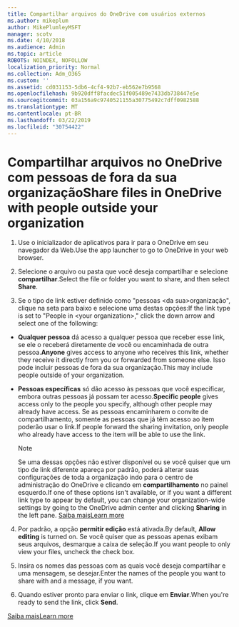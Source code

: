 ```yaml
---
title: Compartilhar arquivos do OneDrive com usuários externos
ms.author: mikeplum
author: MikePlumleyMSFT
manager: scotv
ms.date: 4/10/2018
ms.audience: Admin
ms.topic: article
ROBOTS: NOINDEX, NOFOLLOW
localization_priority: Normal
ms.collection: Adm_O365
ms.custom: ''
ms.assetid: cd031153-5db6-4cf4-92b7-eb562e7b9568
ms.openlocfilehash: 9b920dff8facdec51f005489e7433db738447e5e
ms.sourcegitcommit: 03a156a9c9740521155a30775492c7dff0982588
ms.translationtype: MT
ms.contentlocale: pt-BR
ms.lasthandoff: 03/22/2019
ms.locfileid: "30754422"
---
```

# <a name="share-files-in-onedrive-with-people-outside-your-organization"></a><span data-ttu-id="62838-102">Compartilhar arquivos no OneDrive com pessoas de fora da sua organização</span><span class="sxs-lookup"><span data-stu-id="62838-102">Share files in OneDrive with people outside your organization</span></span>

1. <span data-ttu-id="62838-103">Use o inicializador de aplicativos para ir para o OneDrive em seu navegador da Web.</span><span class="sxs-lookup"><span data-stu-id="62838-103">Use the app launcher to go to OneDrive in your web browser.</span></span> 
    
2. <span data-ttu-id="62838-104">Selecione o arquivo ou pasta que você deseja compartilhar e selecione **compartilhar**.</span><span class="sxs-lookup"><span data-stu-id="62838-104">Select the file or folder you want to share, and then select **Share**.</span></span> 
    
3. <span data-ttu-id="62838-105">Se o tipo de link estiver definido como "pessoas \<da sua\>organização", clique na seta para baixo e selecione uma destas opções:</span><span class="sxs-lookup"><span data-stu-id="62838-105">If the link type is set to "People in \<your organization\>," click the down arrow and select one of the following:</span></span> 
    
  - <span data-ttu-id="62838-106">**Qualquer pessoa** dá acesso a qualquer pessoa que receber esse link, se ele o receberá diretamente de você ou encaminhada de outra pessoa.</span><span class="sxs-lookup"><span data-stu-id="62838-106">**Anyone** gives access to anyone who receives this link, whether they receive it directly from you or forwarded from someone else.</span></span> <span data-ttu-id="62838-107">Isso pode incluir pessoas de fora da sua organização.</span><span class="sxs-lookup"><span data-stu-id="62838-107">This may include people outside of your organization.</span></span> 
    
  - <span data-ttu-id="62838-108">**Pessoas específicas** só dão acesso às pessoas que você especificar, embora outras pessoas já possam ter acesso.</span><span class="sxs-lookup"><span data-stu-id="62838-108">**Specific people** gives access only to the people you specify, although other people may already have access.</span></span> <span data-ttu-id="62838-109">Se as pessoas encaminharem o convite de compartilhamento, somente as pessoas que já têm acesso ao item poderão usar o link.</span><span class="sxs-lookup"><span data-stu-id="62838-109">If people forward the sharing invitation, only people who already have access to the item will be able to use the link.</span></span> 
    
    > [!NOTE]
    > <span data-ttu-id="62838-110">Se uma dessas opções não estiver disponível ou se você quiser que um tipo de link diferente apareça por padrão, poderá alterar suas configurações de toda a organização indo para o centro de administração do OneDrive e clicando em **compartilhamento** no painel esquerdo.</span><span class="sxs-lookup"><span data-stu-id="62838-110">If one of these options isn't available, or if you want a different link type to appear by default, you can change your organization-wide settings by going to the OneDrive admin center and clicking **Sharing** in the left pane.</span></span> [<span data-ttu-id="62838-111">Saiba mais</span><span class="sxs-lookup"><span data-stu-id="62838-111">Learn more</span></span>](https://go.microsoft.com/fwlink/?linkid=871961)
  
4. <span data-ttu-id="62838-112">Por padrão, a opção **permitir edição** está ativada.</span><span class="sxs-lookup"><span data-stu-id="62838-112">By default, **Allow editing** is turned on.</span></span> <span data-ttu-id="62838-113">Se você quiser que as pessoas apenas exibam seus arquivos, desmarque a caixa de seleção.</span><span class="sxs-lookup"><span data-stu-id="62838-113">If you want people to only view your files, uncheck the check box.</span></span> 
    
5. <span data-ttu-id="62838-114">Insira os nomes das pessoas com as quais você deseja compartilhar e uma mensagem, se desejar.</span><span class="sxs-lookup"><span data-stu-id="62838-114">Enter the names of the people you want to share with and a message, if you want.</span></span>
    
6. <span data-ttu-id="62838-115">Quando estiver pronto para enviar o link, clique em **Enviar**.</span><span class="sxs-lookup"><span data-stu-id="62838-115">When you're ready to send the link, click **Send**.</span></span> 
    
[<span data-ttu-id="62838-116">Saiba mais</span><span class="sxs-lookup"><span data-stu-id="62838-116">Learn more</span></span>](https://go.microsoft.com/fwlink/?linkid=871861)
  

